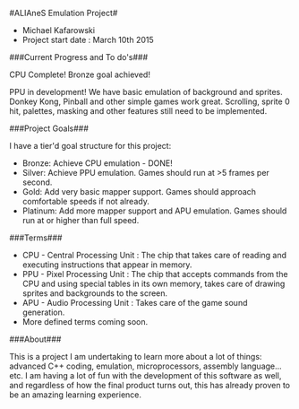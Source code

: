 #ALIAneS Emulation Project#
* Michael Kafarowski
* Project start date : March 10th 2015

###Current Progress and To do's###

CPU Complete! Bronze goal achieved! 

PPU in development! We have basic emulation of background and sprites. Donkey Kong, Pinball and other simple games work great.
Scrolling, sprite 0 hit, palettes, masking and other features still need to be implemented.

###Project Goals###

I have a tier'd goal structure for this project:

- Bronze: Achieve CPU emulation - DONE!
- Silver: Achieve PPU emulation. Games should run at >5 frames per second. 
- Gold: Add very basic mapper support. Games should approach comfortable speeds if not already.
- Platinum: Add more mapper support and APU emulation. Games should run at or higher than full speed.


###Terms###

* CPU - Central Processing Unit : The chip that takes care of reading and executing instructions that appear in memory.
* PPU - Pixel Processing Unit : The chip that accepts commands from the CPU and using special tables in its own memory, takes care of drawing sprites and backgrounds to the screen.
* APU - Audio Processing Unit : Takes care of the game sound generation.
* More defined terms coming soon.

###About###

This is a project I am undertaking to learn more about a lot of things: advanced C++ coding, emulation, microprocessors, assembly language... etc. I am having a lot of fun with the development of this software as well, and regardless of how the final product turns out, this has already proven to be an amazing learning experience.
